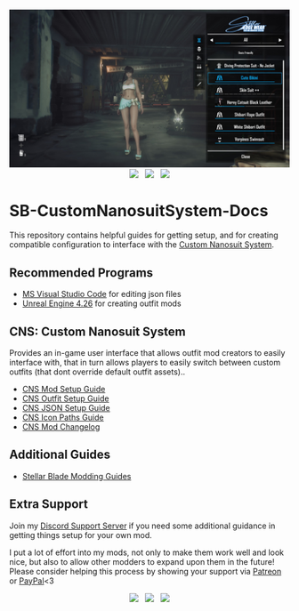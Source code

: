 <div align="center">
    <img src="https://github.com/Dekita/SB-CustomNanosuitSystem-Docs/blob/main/images/cns-screenshot.jpg" style="margin-top: 28px;">
</div>

<div align="center">
    <!-- Discord Badge -->
    <a href="https://discord.gg/WyTdramBkm" target="_blank" style="text-decoration: none; display: inline-block;">
    <img src="https://img.shields.io/discord/1132980259596271657?logo=discord&style=for-the-badge&logoColor=e4e4e4&label=Support%20Server"></a>
    <!-- Patreon Badge -->
    <a href="https://www.patreon.com/DekitaRPG" target="_blank" style="text-decoration: none; display: inline-block; margin: 0 8px;">
    <img src="https://img.shields.io/badge/Support-Patreon-orange?logo=patreon&style=for-the-badge"></a>
    <!-- PayPal Badge -->
    <a href="https://www.paypal.me/DekitaRPG" target="_blank" style="text-decoration: none; display: inline-block;">
    <img src="https://img.shields.io/badge/Donate-PayPal-0070BA?logo=paypal&style=for-the-badge"></a>
</div>

# SB-CustomNanosuitSystem-Docs


This repository contains helpful guides for getting setup, and for creating compatible configuration to interface with the [Custom Nanosuit System](https://www.nexusmods.com/stellarblade/mods/1496). 


## Recommended Programs
- [MS Visual Studio Code](https://code.visualstudio.com/) for editing json files
- [Unreal Engine 4.26](https://www.unrealengine.com/en-US/blog/unreal-engine-4-26-released) for creating outfit mods


## CNS: Custom Nanosuit System
Provides an in-game user interface that allows outfit mod creators to easily interface with, that in turn allows players to easily switch between custom outfits (that dont override default outfit assets).. 

- [CNS Mod Setup Guide](/guides/cns-mod-setup.md)
- [CNS Outfit Setup Guide](/guides/cns-outfit-setup.md)
- [CNS JSON Setup Guide](/guides/cns-json-setup.md)
- [CNS Icon Paths Guide](/guides/cns-icon-paths.md)
- [CNS Mod Changelog](/guides/cns-changelog.md)


## Additional Guides
- [Stellar Blade Modding Guides](https://github.com/Stellar-Blade-Modding-Team/Stellar-Blade-Modding-Guide/wiki)


## Extra Support
Join my [Discord Support Server](https://discord.gg/DCXh2TUF2u) if you need some additional guidance in getting things setup for your own mod. 

I put a lot of effort into my mods, not only to make them work well and look nice, but also to allow other modders to expand upon them in the future! Please consider helping this process by showing your support via [Patreon](https://www.patreon.com/DekitaRPG) or [PayPal](https://paypal.me/DekitaRPG)<3

<div align="center">
    <!-- Discord Badge -->
    <a href="https://discord.gg/WyTdramBkm" target="_blank" style="text-decoration: none; display: inline-block;">
    <img src="https://img.shields.io/discord/1132980259596271657?logo=discord&style=for-the-badge&logoColor=e4e4e4&label=Support%20Server"></a>
    <!-- Patreon Badge -->
    <a href="https://www.patreon.com/DekitaRPG" target="_blank" style="text-decoration: none; display: inline-block; margin: 0 8px;">
    <img src="https://img.shields.io/badge/Support-Patreon-orange?logo=patreon&style=for-the-badge"></a>
    <!-- PayPal Badge -->
    <a href="https://www.paypal.me/DekitaRPG" target="_blank" style="text-decoration: none; display: inline-block;">
    <img src="https://img.shields.io/badge/Donate-PayPal-0070BA?logo=paypal&style=for-the-badge"></a>
</div>


